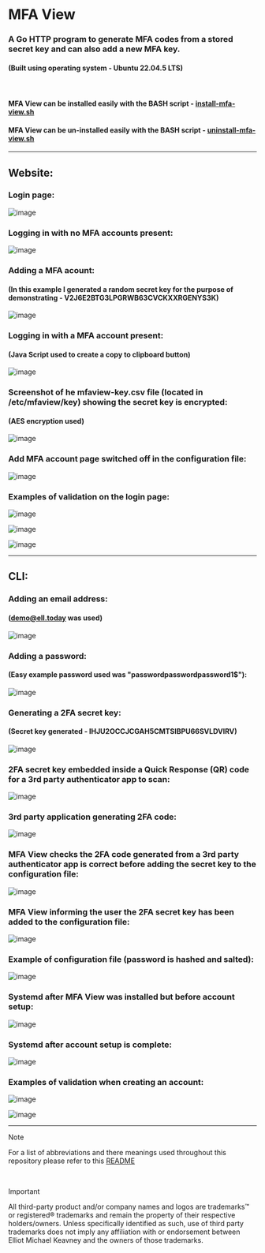 # MFA View

### A Go HTTP program to generate MFA codes from a stored secret key and can also add a new MFA key.

#### (Built using operating system - Ubuntu 22.04.5 LTS)

<br>

#### MFA View can be installed easily with the BASH script - [install-mfa-view.sh](https://github.com/ellwould/mfa-view/blob/main/install-mfa-view.sh)

#### MFA View can be un-installed easily with the BASH script - [uninstall-mfa-view.sh](https://github.com/ellwould/mfa-view/blob/main/uninstall-mfa-view.sh)

---

## Website:

### Login page:

![image](https://github.com/ellwould/mfa-view/blob/main/image/WEB_login_page.png)

### Logging in with no MFA accounts present:

![image](https://github.com/ellwould/mfa-view/blob/main/image/WEB_no_MFA_accounts_added.png)

### Adding a MFA acount:
#### (In this example I generated a random secret key for the purpose of demonstrating - V2J6E2BTG3LPGRWB63CVCKXXRGENYS3K)

![image](https://github.com/ellwould/mfa-view/blob/main/image/WEB_adding_a_MFA_account.png)

### Logging in with a MFA account present:
#### (Java Script used to create a copy to clipboard button)

![image](https://github.com/ellwould/mfa-view/blob/main/image/WEB_new_MFA_code_avaiable.png)

### Screenshot of he mfaview-key.csv file (located in /etc/mfaview/key) showing the secret key is encrypted:
#### (AES encryption used)

![image](https://github.com/ellwould/mfa-view/blob/main/image/CLI_encrypted_secret_key.png)

### Add MFA account page switched off in the configuration file:

![image](https://github.com/ellwould/mfa-view/blob/main/image/WEB_account_page_switched_off.png)

### Examples of validation on the login page:

![image](https://github.com/ellwould/mfa-view/blob/main/image/WEB_wrong_details_entered.png)

![image](https://github.com/ellwould/mfa-view/blob/main/image/WEB_password_entered_wrong_length.png)

![image](https://github.com/ellwould/mfa-view/blob/main/image/WEB_no_2FA_entered.png)

---

## CLI:

### Adding an email address:
#### (demo@ell.today was used)

![image](https://github.com/ellwould/mfa-view/blob/main/image/CLI_creating_an_email.png)

### Adding a password:
#### (Easy example password used was "passwordpasswordpassword1$"):

![image](https://github.com/ellwould/mfa-view/blob/main/image/CLI_creating_a_password.png)

### Generating a 2FA secret key:
#### (Secret key generated - IHJU2OCCJCGAH5CMTSIBPU66SVLDVIRV)

![image](https://github.com/ellwould/mfa-view/blob/main/image/CLI_2FA_Secret_key.png)

### 2FA secret key embedded inside a Quick Response (QR) code for a 3rd party authenticator app to scan:

![image](https://github.com/ellwould/mfa-view/blob/main/image/CLI_Quick_Response_QR_code.png)

### 3rd party application generating 2FA code:

![image](https://github.com/ellwould/mfa-view/blob/main/image/3rd_party_authenticator_app.jpeg)

### MFA View checks the 2FA code generated from a 3rd party authenticator app is correct before adding the secret key to the configuration file:

![image](https://github.com/ellwould/mfa-view/blob/main/image/CLI_2FA_check_code.png)

### MFA View informing the user the 2FA secret key has been added to the configuration file:

![image](https://github.com/ellwould/mfa-view/blob/main/image/CLI_message_2FA_correct.png)

### Example of configuration file (password is hashed and salted):

![image](https://github.com/ellwould/mfa-view/blob/main/image/CLI_configuration_file_after_account_setup.png)

### Systemd after MFA View was installed but before account setup:

![image](https://github.com/ellwould/mfa-view/blob/main/image/CLI_systemctl_before_adding_an_account.png)

### Systemd after account setup is complete:

![image](https://github.com/ellwould/mfa-view/blob/main/image/CLI_systemctl_after_adding_an_account.png)

### Examples of validation when creating an account:

![image](https://github.com/ellwould/mfa-view/blob/main/image/CLI_invalid_input.png)

![image](https://github.com/ellwould/mfa-view/blob/main/image/CLI_password_does_not_match.png)

---

>[!NOTE]
>For a list of abbreviations and there meanings used throughout this repository please refer to this [README](https://github.com/Ellwould/information_technology_and_telecommunication_abbreviations)

<br>

> [!IMPORTANT]
> All third-party product and/or company names and logos are trademarks™ or registered® trademarks and remain the property of their respective holders/owners. Unless specifically identified as such, use of third party trademarks does not imply any affiliation with or endorsement between Elliot Michael Keavney and the owners of those trademarks.
